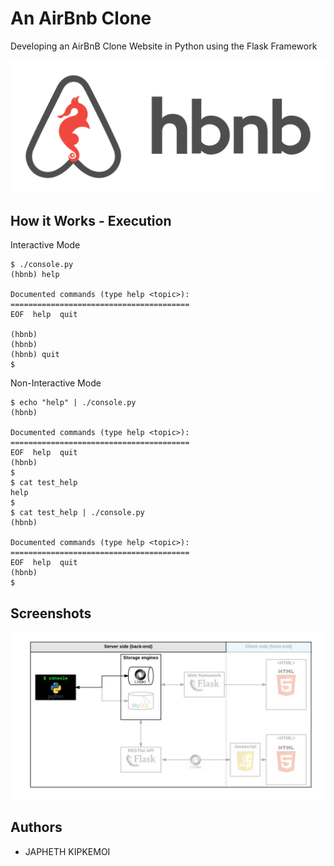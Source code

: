 # An AirBnb Clone

Developing an AirBnB Clone Website in Python using the Flask Framework

<p align="center">
  <img src="img/HBNB.png" alt="HolbertonBnB logo">
</p>

## How it Works - Execution

Interactive Mode 

```
$ ./console.py
(hbnb) help

Documented commands (type help <topic>):
========================================
EOF  help  quit

(hbnb) 
(hbnb) 
(hbnb) quit
$
```
Non-Interactive Mode 

```
$ echo "help" | ./console.py
(hbnb)

Documented commands (type help <topic>):
========================================
EOF  help  quit
(hbnb) 
$
$ cat test_help
help
$
$ cat test_help | ./console.py
(hbnb)

Documented commands (type help <topic>):
========================================
EOF  help  quit
(hbnb) 
$
```
## Screenshots
<p align="center">
  <img src="img/console.png" alt="HolbertonBnB logo">
</p>


## Authors

- JAPHETH KIPKEMOI
